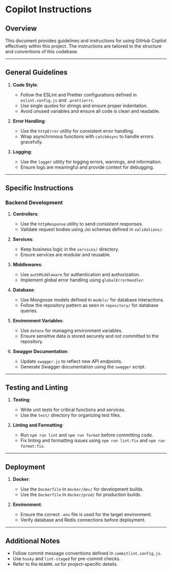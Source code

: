 # Copilot Instructions

## Overview

This document provides guidelines and instructions for using GitHub Copilot effectively within this project. The instructions are tailored to the structure and conventions of this codebase.

---

## General Guidelines

1. **Code Style**:

   - Follow the ESLint and Prettier configurations defined in `eslint.config.js` and `.prettierrc`.
   - Use single quotes for strings and ensure proper indentation.
   - Avoid unused variables and ensure all code is clean and readable.

<!-- 2. **TypeScript and JavaScript**:

   - Use TypeScript for type safety where applicable, as seen in `types/`.
   - Ensure strict type-checking by adhering to the `tsconfig.json` settings. -->

2. **Error Handling**:

   - Use the `httpError` utility for consistent error handling.
   - Wrap asynchronous functions with `catchAsync` to handle errors gracefully.

3. **Logging**:
   - Use the `logger` utility for logging errors, warnings, and information.
   - Ensure logs are meaningful and provide context for debugging.

---

## Specific Instructions

### Backend Development

1. **Controllers**:

   - Use the `httpResponse` utility to send consistent responses.
   - Validate request bodies using Joi schemas defined in `validations/`.

2. **Services**:

   - Keep business logic in the `services/` directory.
   - Ensure services are modular and reusable.

3. **Middlewares**:

   - Use `authMiddleware` for authentication and authorization.
   - Implement global error handling using `globalErrorHandler`.

4. **Database**:

   - Use Mongoose models defined in `models/` for database interactions.
   - Follow the repository pattern as seen in `repository/` for database queries.

5. **Environment Variables**:

   - Use `dotenv` for managing environment variables.
   - Ensure sensitive data is stored securely and not committed to the repository.

6. **Swagger Documentation**:
   - Update `swagger.js` to reflect new API endpoints.
   - Generate Swagger documentation using the `swagger` script.

---

## Testing and Linting

1. **Testing**:

   - Write unit tests for critical functions and services.
   - Use the `test/` directory for organizing test files.

2. **Linting and Formatting**:
   - Run `npm run lint` and `npm run format` before committing code.
   - Fix linting and formatting issues using `npm run lint:fix` and `npm run format:fix`.

---

## Deployment

1. **Docker**:

   - Use the `Dockerfile` in `docker/dev/` for development builds.
   - Use the `Dockerfile` in `docker/prod/` for production builds.

2. **Environment**:
   - Ensure the correct `.env` file is used for the target environment.
   - Verify database and Redis connections before deployment.

---

## Additional Notes

- Follow commit message conventions defined in `commitlint.config.js`.
- Use `husky` and `lint-staged` for pre-commit checks.
- Refer to the `README.md` for project-specific details.
